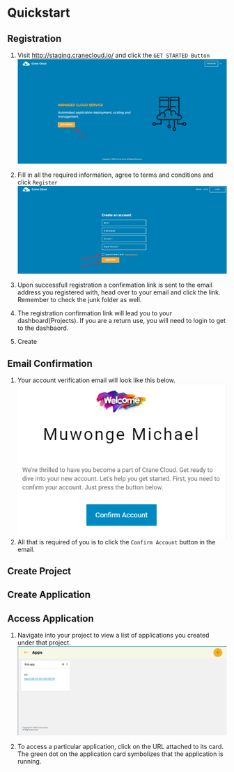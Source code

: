 # Quickstart

## Registration
1. Visit <http://staging.cranecloud.io/> and click the `GET STARTED Button`
![](../img/get_started.png)

2. Fill in all the required information, agree to terms and conditions and click `Register`
![](../img/register.png)

3. Upon successfull registration a confirmation link is sent to the email address you registered with, head over to your email and click the link. Remember to check the junk folder as well. 

4. The registration confirmation link will lead you to your dashboard(Projects). If you are a return use, you will need to login to get to the dashbaord. 

5. Create

## Email Confirmation
1. Your account verification email will look like this below. 
![](../img/test_user.png)
2. All that is required of you is to click the `Confirm Account` button in the email.

## Create Project

## Create Application

## Access Application
1. Navigate into your project to view a list of applications you created under that project.
    ![](../img/appDashwithApps.png)

2. To access a particular application, click on the URL attached to its card. The green dot on the application card symbolizes that the application is running. 
